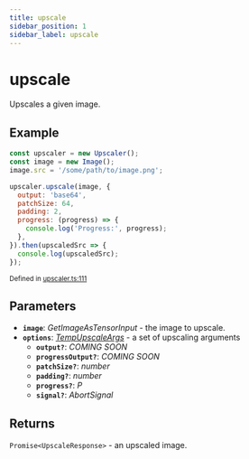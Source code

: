 ```yaml
---
title: upscale
sidebar_position: 1
sidebar_label: upscale
---
```


# upscale

Upscales a given image.

## Example

```javascript
const upscaler = new Upscaler();
const image = new Image();
image.src = '/some/path/to/image.png';

upscaler.upscale(image, {
  output: 'base64',
  patchSize: 64,
  padding: 2,
  progress: (progress) => {
    console.log('Progress:', progress);
  },
}).then(upscaledSrc => {
  console.log(upscaledSrc);
});
```

<small className="gray">Defined in <a target="_blank" href="https://github.com/thekevinscott/UpscalerJS/tree/main/packages/upscalerjs/src/upscaler.ts#L111">upscaler.ts:111</a></small>

## Parameters

- **`image`**: _GetImageAsTensorInput_  - the image to upscale.
- **`options`**: _[TempUpscaleArgs](https://github.com/thekevinscott/UpscalerJS/tree/main/packages/upscalerjs/src/types.ts#L64)_  - a set of upscaling arguments
  - **`output?`**: _COMING SOON_
  - **`progressOutput?`**: _COMING SOON_
  - **`patchSize?`**: _number_
  - **`padding?`**: _number_
  - **`progress?`**: _P_
  - **`signal?`**: _AbortSignal_

## Returns

`Promise<UpscaleResponse>` - an upscaled image.
